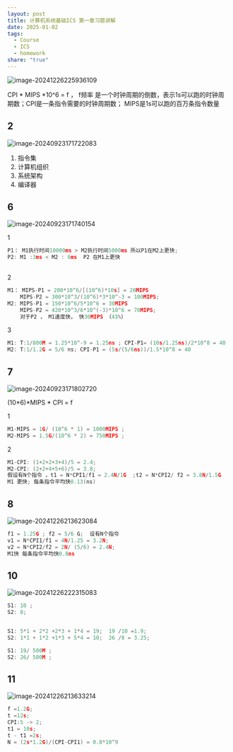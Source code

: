 ```yaml
---
layout: post
title: 计算机系统基础ICS 第一章习题讲解
date: 2025-01-02
tags:
  - Course
  - ICS
  - homework
share: "true"
---
```




![image-20241226225936109](https://cdn.jsdelivr.net/gh/violet-wdream/Drawio/PNG/202412262259137.png)



CPI * MIPS *10^6 = f   ，  f频率 是一个时钟周期的倒数，表示1s可以跑的时钟周期数；CPI是一条指令需要的时钟周期数； MIPS是1s可以跑的百万条指令数量

## 2

![image-20240923171722083](https://cdn.jsdelivr.net/gh/violet-wdream/Drawio/PNG/202501021140206.png)



1. 指令集
2. 计算机组织
3. 系统架构
4. 编译器









## 6

![image-20240923171740154](https://cdn.jsdelivr.net/gh/violet-wdream/Drawio/PNG/202412262223054.png)

1

```c
P1： M1执行时间10000ms > M2执行时间5000ms 所以P1在M2上更快;
P2: M1 :3ms < M2 : 6ms  P2 在M1上更快
   
```

2

```c
M1： MIPS-P1 = 200*10^6/[(10^6)*10s] = 20MIPS
    MIPS-P2 = 300*10^3/(10^6)*3*10^-3 = 100MIPS;   
M2: MIPS-P1 = 150*10^6/5*10^6 = 30MIPS
    MIPS-P2 = 420*10^3/6*10^(-3)*10^6 = 70MIPS; 
    对于P2 ， M1速度快， 快30MIPS （43%）
```

3

```c
M1: T:1/800M = 1.25*10^-9 = 1.25ns ; CPI-P1= (10s/1.25ns)/2*10^8 = 40
M2: T:1/1.2G = 5/6 ns; CPI-P1 = (5s/(5/6ns))/1.5*10^8 = 40

```



## 7

![image-20240923171802720](https://cdn.jsdelivr.net/gh/violet-wdream/Drawio/PNG/202412262223590.png)

(10\*6)\*MIPS \* CPI = f

1

```c
M1-MIPS = 1G/ (10^6 * 1) = 1000MIPS ;
M2-MIPS = 1.5G/(10^6 * 2) = 750MIPS ; 
```

2

```c
M1-CPI: (1+2+2+3+4)/5 = 2.4;
M2-CPI: (2+2+4+5+6)/5 = 3.8;
假设有N个指令 ，t1 = N*CPI1/f1 = 2.4N/1G  ;t2 = N*CPI2/ f2 = 3.8N/1.5G
M1 更快; 每条指令平均快0.13(ns)
```





## 8

![image-20241226213623084](https://cdn.jsdelivr.net/gh/violet-wdream/Drawio/PNG/202412262136113.png)

```c
f1 = 1.25G ; f2 = 5/6 G;  设有N个指令
v1 = N*CPI1/f1 = 4N/1.25 = 3.2N; 
v2 = N*CPI2/f2 = 2N/ (5/6) = 2.4N;
M1快 每条指令平均快0.8ns
```





## 10

![image-20241226222315083](https://cdn.jsdelivr.net/gh/violet-wdream/Drawio/PNG/202412262223120.png)

```c
S1: 10 ;
S2: 8;


S1: 5*1 + 2*2 +2*3 + 1*4 = 19;  19 /10 =1.9;
S2: 1*1 + 1*2 +1*3 + 5*4 = 10;  26 /8 = 3.25;

S1: 19/ 500M ;
S2: 26/ 500M ;

```





## 11

![image-20241226213633214](https://cdn.jsdelivr.net/gh/violet-wdream/Drawio/PNG/202412262136241.png)

```c
f =1.2G;
t =12s;
CPI:5 -> 2;
t1 = 10s;
t - t1 =2s;
N = (2s*1.2G)/(CPI-CPI1) = 0.8*10^9 
    
```

